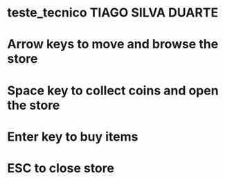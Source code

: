 # teste_tecnico TIAGO SILVA DUARTE
# Arrow keys to move and browse the store
# Space key to collect coins and open the store
# Enter key to buy items
# ESC to close store
